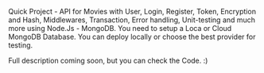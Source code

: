 Quick Project - API for Movies with User, Login, Register, Token, Encryption and Hash, Middlewares, Transaction, Error handling, Unit-testing and much more using Node.Js - MongoDB. You need to setup a Loca or Cloud MongoDB Database. You can deploy locally or choose the best provider for testing.

Full description coming soon, but you can check the Code. :)
